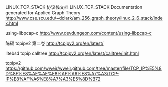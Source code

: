 LINUX_TCP_STACK 协议栈文档
LINUX_TCP_STACK Documentation generated for Applied Graph Theory
http://www.cse.scu.edu/~dclark/am_256_graph_theory/linux_2_6_stack/index.html


using-libpcap-c
http://www.devdungeon.com/content/using-libpcap-c


陈硕 tcpipv2 第二卷
http://tcpipv2.org/en/latest/

litebsd tcpip calltree
http://tcpipv2.org/en/latest/calltree/init.html


tcpipv2
https://github.com/wweir/wweir.github.com/tree/master/file/TCP_IP%E5%8D%8F%E8%AE%AE%E8%AF%A6%E8%A7%A3/TCP-IP%E8%AF%A6%E8%A7%A3%E5%8D%B72
